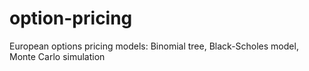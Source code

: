 # option-pricing
European options pricing models: Binomial tree, Black-Scholes model, Monte Carlo simulation
